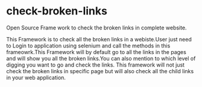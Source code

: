 # check-broken-links
Open Source Frame work to check the broken links in complete website.

This Framework is to check all the broken links in a webiste.User just need to Login to application using selenium and call the methods in this frameowrk.This Framework will by default go to all the links in the pages and will show you all the broken links.You can also mention to which level of digging you want to go and check the links.
    This framework will not just check the broken links in specific page but will also check all the child links in your web application.
